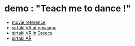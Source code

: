 # demo : "Teach me to dance !"
* [movie reference](./0_demo_sirtaki_VR/ensaama/zorba/zorba.mp4)
* [sirtaki VR at ensaama](./0_demo_sirtaki_VR/ensaama/ensaama.html)
* [sirtaki VR in Greece](./0_demo_sirtaki_VR/grece/index_final.html)
* [sirtaki AR](./0_demo_sirtaki_VR/ensaama/sirtaki_AR.html)







